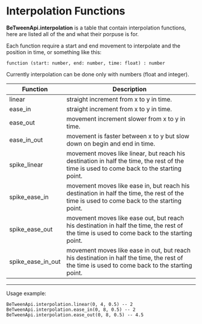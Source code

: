
# Interpolation Functions

**BeTweenApi.interpolation** is a table that contain interpolation functions, here are listed all of the and what their porpuse is for.

Each function require a start and end movement to interpolate and the position in time, or something like this:

	function (start: number, end: number, time: float) : number

Currently interpolation can be done only with numbers (float and integer).

| Function | Description |
| -------- | ----------- |
| linear   | straight increment from x to y in time. |
| ease_in  | straight increment from x to y in time. |
| ease_out | movement increment slower from x to y in time. |
| ease_in_out | movement is faster between x to y but slow down on begin and end in time. |
| spike_linear | movement moves like linear, but reach his destination in half the time, the rest of the time is used to come back to the starting point. |
| spike_ease_in | movement moves like ease in, but reach his destination in half the time, the rest of the time is used to come back to the starting point. |
| spike_ease_out | movement moves like ease out, but reach his destination in half the time, the rest of the time is used to come back to the starting point. |
| spike_ease_in_out | movement moves like ease in out, but reach his destination in half the time, the rest of the time is used to come back to the starting point. |

______

Usage example:

	BeTweenApi.interpolation.linear(0, 4, 0.5) -- 2
	BeTweenApi.interpolation.ease_in(0, 8, 0.5) -- 2
	BeTweenApi.interpolation.ease_out(0, 8, 0.5) -- 4.5
